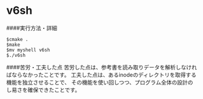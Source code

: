 # v6sh
####実行方法・詳細
~~~
$cmake .
$make
$mv myshell v6sh
$./v6sh
~~~

####苦労・工夫した点
苦労した点は、参考書を読み取りデータを解析しなければならなかったことです。
工夫した点は、あるinodeのディレクトリを取得する機能を独立させることで、
その機能を使い回しつつ、プログラム全体の設計のし易さを確保できたことです。



